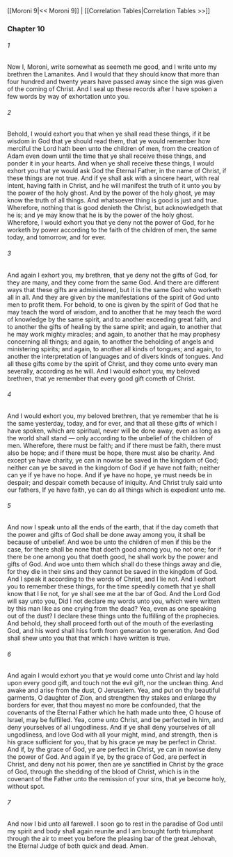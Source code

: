 [[Moroni 9|<< Moroni 9]]  |  [[Correlation Tables|Correlation Tables >>]]

### Chapter 10
###### 1
Now I, Moroni, write somewhat as seemeth me good, and I write unto my brethren the Lamanites. And I would that they should know that more than four hundred and twenty years have passed away since the sign was given of the coming of Christ. And I seal up these records after I have spoken a few words by way of exhortation unto you.

###### 2
Behold, I would exhort you that when ye shall read these things, if it be wisdom in God that ye should read them, that ye would remember how merciful the Lord hath been unto the children of men, from the creation of Adam even down until the time that ye shall receive these things, and ponder it in your hearts. And when ye shall receive these things, I would exhort you that ye would ask God the Eternal Father, in the name of Christ, if these things are not true. And if ye shall ask with a sincere heart, with real intent, having faith in Christ, and he will manifest the truth of it unto you by the power of the holy ghost. And by the power of the holy ghost, ye may know the truth of all things. And whatsoever thing is good is just and true. Wherefore, nothing that is good denieth the Christ, but acknowledgeth that he is; and ye may know that he is by the power of the holy ghost. Wherefore, I would exhort you that ye deny not the power of God, for he worketh by power according to the faith of the children of men, the same today, and tomorrow, and for ever.

###### 3
And again I exhort you, my brethren, that ye deny not the gifts of God, for they are many, and they come from the same God. And there are different ways that these gifts are administered, but it is the same God who worketh all in all. And they are given by the manifestations of the spirit of God unto men to profit them. For behold, to one is given by the spirit of God that he may teach the word of wisdom, and to another that he may teach the word of knowledge by the same spirit, and to another exceeding great faith, and to another the gifts of healing by the same spirit; and again, to another that he may work mighty miracles; and again, to another that he may prophesy concerning all things; and again, to another the beholding of angels and ministering spirits; and again, to another all kinds of tongues; and again, to another the interpretation of languages and of divers kinds of tongues. And all these gifts come by the spirit of Christ, and they come unto every man severally, according as he will. And I would exhort you, my beloved brethren, that ye remember that every good gift cometh of Christ.

###### 4
And I would exhort you, my beloved brethren, that ye remember that he is the same yesterday, today, and for ever, and that all these gifts of which I have spoken, which are spiritual, never will be done away, even as long as the world shall stand — only according to the unbelief of the children of men. Wherefore, there must be faith; and if there must be faith, there must also be hope; and if there must be hope, there must also be charity. And except ye have charity, ye can in nowise be saved in the kingdom of God; neither can ye be saved in the kingdom of God if ye have not faith; neither can ye if ye have no hope. And if ye have no hope, ye must needs be in despair; and despair cometh because of iniquity. And Christ truly said unto our fathers, If ye have faith, ye can do all things which is expedient unto me.

###### 5
And now I speak unto all the ends of the earth, that if the day cometh that the power and gifts of God shall be done away among you, it shall be because of unbelief. And woe be unto the children of men if this be the case, for there shall be none that doeth good among you, no not one; for if there be one among you that doeth good, he shall work by the power and gifts of God. And woe unto them which shall do these things away and die, for they die in their sins and they cannot be saved in the kingdom of God. And I speak it according to the words of Christ, and I lie not. And I exhort you to remember these things, for the time speedily cometh that ye shall know that I lie not, for ye shall see me at the bar of God. And the Lord God will say unto you, Did I not declare my words unto you, which were written by this man like as one crying from the dead? Yea, even as one speaking out of the dust? I declare these things unto the fulfilling of the prophecies. And behold, they shall proceed forth out of the mouth of the everlasting God, and his word shall hiss forth from generation to generation. And God shall shew unto you that that which I have written is true.

###### 6
And again I would exhort you that ye would come unto Christ and lay hold upon every good gift, and touch not the evil gift, nor the unclean thing. And awake and arise from the dust, O Jerusalem. Yea, and put on thy beautiful garments, O daughter of Zion, and strengthen thy stakes and enlarge thy borders for ever, that thou mayest no more be confounded, that the covenants of the Eternal Father which he hath made unto thee, O house of Israel, may be fulfilled. Yea, come unto Christ, and be perfected in him, and deny yourselves of all ungodliness. And if ye shall deny yourselves of all ungodliness, and love God with all your might, mind, and strength, then is his grace sufficient for you, that by his grace ye may be perfect in Christ. And if, by the grace of God, ye are perfect in Christ, ye can in nowise deny the power of God. And again if ye, by the grace of God, are perfect in Christ, and deny not his power, then are ye sanctified in Christ by the grace of God, through the shedding of the blood of Christ, which is in the covenant of the Father unto the remission of your sins, that ye become holy, without spot.

###### 7
And now I bid unto all farewell. I soon go to rest in the paradise of God until my spirit and body shall again reunite and I am brought forth triumphant through the air to meet you before the pleasing bar of the great Jehovah, the Eternal Judge of both quick and dead. Amen.